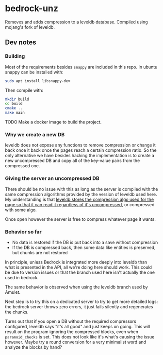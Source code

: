 # bedrock-unz

Removes and adds compression to a leveldb database. Compiled using mojang's fork of leveldb.

## Dev notes

### Building

Most of the requirements besides `snappy` are included in this repo. In ubuntu snappy
can be installed with:

```bash
sudo apt install libsnappy-dev
```

Then compile with:

```bash
mkdir build
cd build
cmake ..
make main
```

TODO Make a docker image to build the project.

### Why we create a new DB

leveldb does not expose any functions to remove compression or change it back once it
back once the pages reach a certain compression ratio. So the only alternative we have
besides hacking the implementation is to create a new uncompressed DB and copy all of
the key-value pairs from the compressed one.

### Giving the server an uncompressed DB

There should be no issue with this as long as the server is compiled with the same
compression algorithms provided by the version of leveldb used here. My understanding
is that [leveldb stores the compression algo used for the page so that it can read
it regardless of it's uncompressed](
https://github.com/Amulet-Team/leveldb-mcpe/blob/c446a37734d5480d4ddbc371595e7af5123c4925/table/format.cc#L132
), or compressed with some algo.

Once open however the server is free to compress whatever page it wants.

### Behavior so far

* No data is restored if the DB is put back into a save without compression
* If the DB is compressed back, then some data like entities is preserved, but chunks
  are not restored

In principle, unless Bedrock is integrated more deeply into leveldb than what is
presented in the API, all we're doing here should work. This could be due to version
issues or that the branch used here isn't actually the one used in bedrock.

The same behavior is observed when using the leveldb branch used by Amulet.

Next step is to try this on a dedicated server to try to get more detailed logs:
the bedrock server throws zero errors, it just fails silently and regenerates the
chunks.

Turns out that if you open a DB without the required compressors configured, leveldb
says "it's all good" and just keeps on going. This will result on the program ignoring
the compressed blocks, even when `paranoid_checks` is set. This does not look like it's
what's causing the issue however. Maybe try a round conversion for a very minimalist
word and analyze the blocks by hand?
